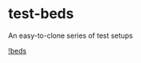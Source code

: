# test-beds
An easy-to-clone series of test setups

[!beds](https://heavyeditorial.files.wordpress.com/2017/01/gettyimages-150000430.jpg)
